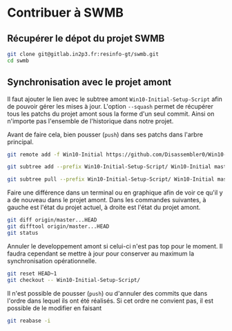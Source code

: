 # Contribuer à SWMB

## Récupérer le dépot du projet SWMB

```bash
git clone git@gitlab.in2p3.fr:resinfo-gt/swmb.git
cd swmb
```

## Synchronisation avec le projet amont

Il faut ajouter le lien avec le subtree amont `Win10-Initial-Setup-Script`
afin de pouvoir gérer les mises à jour.
L'option `--squash` permet de récupérer tous les patchs du projet amont
sous la forme d'un seul commit.
Ainsi on n'importe pas l'ensemble de l'historique dans notre projet.

Avant de faire cela, bien pousser (`push`) dans ses patchs dans l'arbre principal.

```bash
git remote add -f Win10-Initial https://github.com/Disassembler0/Win10-Initial-Setup-Script.git

git subtree add --prefix Win10-Initial-Setup-Script/ Win10-Initial master --squash

git subtree pull --prefix Win10-Initial-Setup-Script/ Win10-Initial master --squash
```

Faire une différence dans un terminal ou en graphique
afin de voir ce qu'il y a de nouveau dans le projet amont.
Dans les commandes suivantes,
à gauche est l'état du projet actuel,
à droite est l'état du projet amont.

```bash
git diff origin/master...HEAD
git difftool origin/master...HEAD
git status
```

Annuler le developpement amont si celui-ci n'est pas top pour le moment.
Il faudra cependant se mettre à jour pour conserver au maximum la synchronisation opérationnelle.

```bash
git reset HEAD~1
git checkout -- Win10-Initial-Setup-Script/
```

Il n'est possible de pousser (`push`) ou d'annuler des commits que dans l'ordre
dans lequel ils ont été réalisés.
Si cet ordre ne convient pas,
il est possible de le modifier en faisant

```bash
git reabase -i
```
